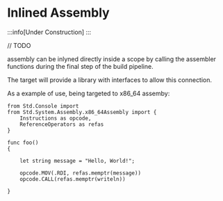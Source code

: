 # Inlined Assembly

:::info[Under Construction]
:::

// TODO

assembly can be inlyned directly inside a scope by calling the
assembler functions during the final step of the build pipeline.

The target will provide a library with interfaces to allow this
connection.

As a example of use, being targeted to x86_64 assemby:

```abs
from Std.Console import
from Std.System.Assembly.x86_64Assembly import {
    Instructions as opcode,
    ReferenceOperators as refas
}

func foo()
{

    let string message = "Hello, World!";

    opcode.MOV(.RDI, refas.memptr(message))
    opcode.CALL(refas.memptr(writeln))

}

```
